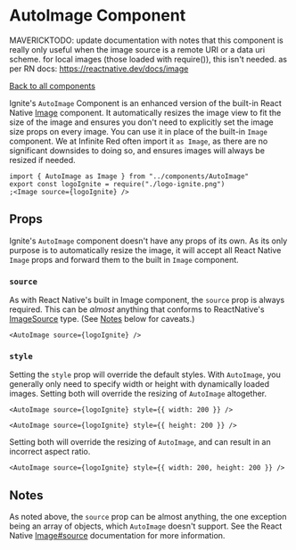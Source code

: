 # AutoImage Component

MAVERICKTODO: update documentation with notes that this component is really only useful when the image source is a remote URI or a data uri scheme. for local images (those loaded with require()), this isn't needed. as per RN docs: https://reactnative.dev/docs/image

[Back to all components](./Components.md)

Ignite's `AutoImage` Component is an enhanced version of the built-in React Native [Image](https://reactnative.dev/docs/image) component. It automatically resizes the image view to fit the size of the image and ensures you don't need to explicitly set the image size props on every image. You can use it in place of the built-in `Image` component. We at Infinite Red often import it `as Image`, as there are no significant downsides to doing so, and ensures images will always be resized if needed.

```tsx
import { AutoImage as Image } from "../components/AutoImage"
export const logoIgnite = require("./logo-ignite.png")
;<Image source={logoIgnite} />
```

## Props

Ignite's `AutoImage` component doesn't have any props of its own. As its only purpose is to automatically resize the image, it will accept all React Native `Image` props and forward them to the built in `Image` component.

### `source`

As with React Native's built in Image component, the `source` prop is always required. This can be _almost_ anything that conforms to ReactNative's [ImageSource](https://reactnative.dev/docs/image#imagesource) type. (See [Notes](#Notes) below for caveats.)

```tsx
<AutoImage source={logoIgnite} />
```

### `style`

Setting the `style` prop will override the default styles. With `AutoImage`, you generally only need to specify width or height with dynamically loaded images. Setting both will override the resizing of `AutoImage` altogether.

```tsx
<AutoImage source={logoIgnite} style={{ width: 200 }} />
```

```tsx
<AutoImage source={logoIgnite} style={{ height: 200 }} />
```

Setting both will override the resizing of `AutoImage`, and can result in an incorrect aspect ratio.

```tsx
<AutoImage source={logoIgnite} style={{ width: 200, height: 200 }} />
```

## Notes

As noted above, the `source` prop can be almost anything, the one exception being an array of objects, which `AutoImage` doesn't support. See the React Native [Image#source](https://reactnative.dev/docs/image#source) documentation for more information.
